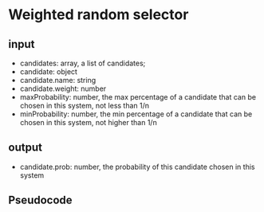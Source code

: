 # Weighted random selector

## input
- candidates: array, a list of candidates;
- candidate: object
- candidate.name: string
- candidate.weight: number
- maxProbability: number, the max percentage of a candidate that can be chosen in this system, not less than 1/n
- minProbability: number, the min percentage of a candidate that can be chosen in this system, not higher than 1/n

## output
- candidate.prob: number, the probability of this candidate chosen in this system

## Pseudocode

